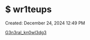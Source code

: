 # $ wr1teups

Created: December 24, 2024 12:49 PM

[G3n3ral_kn0wl3dg3]($%20wr1teups%20166021737a8980aeae25e68d7afddc34/G3n3ral_kn0wl3dg3%20166021737a8980159709f3e0c1fc3cf6.csv)